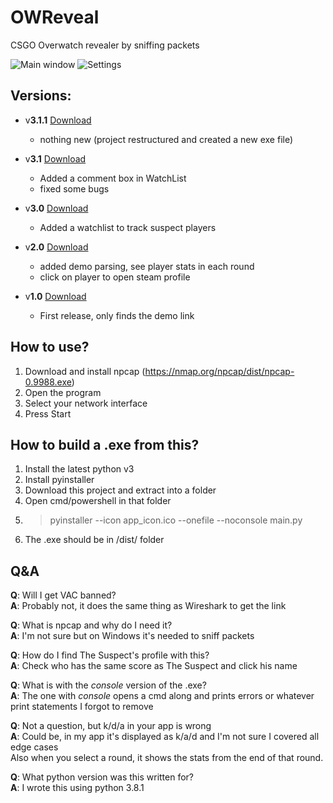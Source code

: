 # OWReveal
CSGO Overwatch revealer by sniffing packets

![Main window](https://i.imgur.com/zyEJq0V.png) ![Settings](https://i.imgur.com/ACZiZkm.jpg)

## Versions:

* v**3.1.1** [Download](https://github.com/ZaharX97/OWReveal/releases/tag/3.1.1)  
  * nothing new (project restructured and created a new exe file)

* v**3.1** [Download](https://github.com/ZaharX97/OWReveal/releases/tag/3.1)  
  * Added a comment box in WatchList
  * fixed some bugs

* v**3.0** [Download](https://github.com/ZaharX97/OWReveal/releases/tag/3.0)
  * Added a watchlist to track suspect players
  
* v**2.0** [Download](https://github.com/ZaharX97/OWReveal/releases/tag/2.0)
  * added demo parsing, see player stats in each round
  * click on player to open steam profile
  
* v**1.0** [Download](https://github.com/ZaharX97/OWReveal/releases/tag/1.0)
  * First release, only finds the demo link
 
## How to use?
1. Download and install npcap (https://nmap.org/npcap/dist/npcap-0.9988.exe)
2. Open the program
3. Select your network interface
4. Press Start

## How to build a .exe from this?
1. Install the latest python v3
2. Install pyinstaller
3. Download this project and extract into a folder
4. Open cmd/powershell in that folder
5. > pyinstaller --icon app_icon.ico --onefile --noconsole main.py
6. The .exe should be in /dist/ folder

## Q&A
**Q**: Will I get VAC banned?  
**A**: Probably not, it does the same thing as Wireshark to get the link  

**Q**: What is npcap and why do I need it?  
**A**: I'm not sure but on Windows it's needed to sniff packets  


**Q**: How do I find The Suspect's profile with this?  
**A**: Check who has the same score as The Suspect and click his name  

**Q**: What is with the _console_ version of the .exe?  
**A**: The one with _console_ opens a cmd along and prints errors or whatever print statements I forgot to remove  

**Q**: Not a question, but k/d/a in your app is wrong  
**A**: Could be, in my app it's displayed as k/a/d and I'm not sure I covered all edge cases  
Also when you select a round, it shows the stats from the end of that round.

**Q**: What python version was this written for?  
**A**: I wrote this using python 3.8.1  

